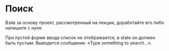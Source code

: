 # Поиск

Взяв за основу проект, рассмотренный на лекции, доработайте его либо напишите с нуля:

При пустой форме ввода список не отображается, в state он должен быть пустым.
Выводится сообщение: «Type something to search...».
